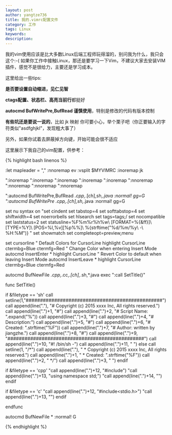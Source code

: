 ```yaml
---
layout: post
author: yangtze736
title: 我的.vimrc配置文件
category: 工作
tags: Linux
keywords:
description:
---
```


我的vim使用应该是比大多数Linux后端工程师玩得溜的，别问我为什么，我只会这个:-( 如果你工作中接触Linux，那还是要学习一下Vim，不建议大家去安装VIM插件，感觉不是很给力，主要还是学习成本。

这里给出一些tips:

**是否要设置自动缩进，见仁见智**

**ctags配置、状态栏、高亮当前行**都挺好

**autocmd BufWritePre,BufRead 谨慎使用**，特别是修改的代码有版本控制

**有些坑还是要说一说的**，比如 jk 映射 <esc> 你可要小心，举个栗子吧（你正要输入的字符类似"asdfghjkl"，发现粗大事了）

另外，如果你试着去屏蔽掉方向键，开始可能会很不适应

这里展示下我自己的vim配置，供参考：

<!-- more -->

{% highlight bash linenos %}

:let mapleader = ","
:nnoremap <leader>ev :vsplit $MYVIMRC<cr>
:inoremap jk <esc>

":inoremap <esc> <nop>
":inoremap <left> <nop>
":inoremap <right> <nop>
":inoremap <up> <nop>
":inoremap <down> <nop>
":nnoremap <left> <nop>
":nnoremap <right> <nop>
":nnoremap <up> <nop>
":nnoremap <down> <nop>

":autocmd BufWritePre,BufRead *.cpp,*.[ch],sh,*.java :normal! gg=G
":autocmd BufWritePre *.cpp,*.[ch],sh,*.java :normal! gg=G


set nu
syntax on
"set cindent
set tabstop=4
set softtabstop=4
set shiftwidth=4
set noerrorbells
set hlsearch
set tags=tags;/
set nocompatible
set laststatus=2
set statusline=%F%m%r%h%w\ [FORMAT=%{&ff}]\ [TYPE=%Y]\ [POS=%l,%v][%p%%]\ %{strftime(\"%d/%m/%y\ -\ %H:%M\")} "
set showmatch
set completeopt=preview,menu

set cursorline
" Default Colors for CursorLine
highlight  CursorLine ctermbg=Blue ctermfg=Red
" Change Color when entering Insert Mode
autocmd InsertEnter * highlight  CursorLine
" Revert Color to default when leaving Insert Mode
autocmd InsertLeave * highlight  CursorLine ctermbg=Blue ctermfg=Red

autocmd BufNewFile *.cpp,*.cc,*.[ch],*.sh,*.java exec ":call SetTitle()"

func SetTitle()

if &filetype == 'sh'
call setline(1,"\################################################")
call append(line("."), "\# Copyright (c) 2015 xxxx Inc, All rights reserved.")
call append(line(".")+1, "\#")
call append(line(".")+2, "\# Script Name: ".expand("%"))
call append(line(".")+3, "\#")
call append(line(".")+4, "\# Description:")
call append(line(".")+5, "\#")
call append(line(".")+6, "\# Created: ".strftime("%F"))
call append(line(".")+7, "\# Author: written by jiangzhe.")
call append(line(".")+8, "\#")
call append(line(".")+9, "\################################################")
call append(line(".")+10, "\#! /bin/sh -")
call append(line(".")+11, " ")
else
call setline(1, "/*")
call append(line("."), " * Copyright (c) 2015 xxxx Inc, All rights reserved.")
call append(line(".")+1, " * Created: ".strftime("%F"))
call append(line(".")+2, " */")
call append(line(".")+3, " ")
endif

if &filetype == 'cpp'
"call append(line(".")+12, "#include<iostream>")
"call append(line(".")+13, "using namespace std;")
"call append(line(".")+14, "")
endif

if &filetype == 'c'
"call append(line(".")+12, "#include<stdio.h>")
"call append(line(".")+13, "")
endif

endfunc

autocmd BufNewFile * :normal! G


{% endhighlight %}

